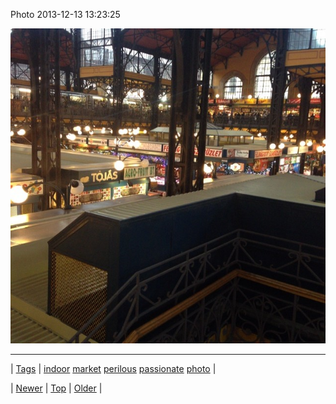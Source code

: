 <!--
title: Photo 2013-12-13 13
date: 2020-06-28T15:27:00.197Z
tags: indoor, market, perilous, passionate, photo
-->


Photo 2013-12-13 13:23:25

![](69877556251-0.jpg)

<!--BOTTOM-POST-NAVIGATION-->
---

| [Tags](tags.md) | [indoor](tag-indoor.md) [market](tag-market.md) [perilous](tag-perilous.md) [passionate](tag-passionate.md) [photo](tag-photo.md) |

| [Newer](69876676156.md) | [Top](index.md) | [Older](69887465161.md) |